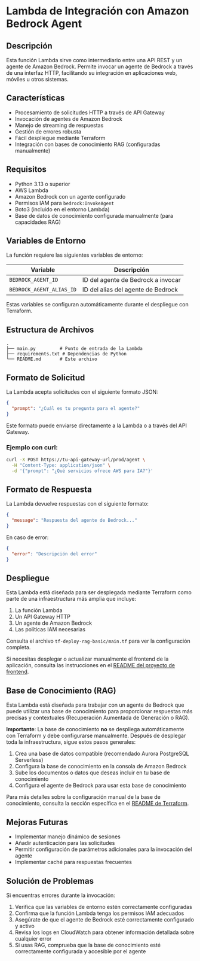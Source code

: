 # Lambda de Integración con Amazon Bedrock Agent

## Descripción
Esta función Lambda sirve como intermediario entre una API REST y un agente de Amazon Bedrock. Permite invocar un agente de Bedrock a través de una interfaz HTTP, facilitando su integración en aplicaciones web, móviles u otros sistemas.

## Características
- Procesamiento de solicitudes HTTP a través de API Gateway
- Invocación de agentes de Amazon Bedrock
- Manejo de streaming de respuestas
- Gestión de errores robusta
- Fácil despliegue mediante Terraform
- Integración con bases de conocimiento RAG (configuradas manualmente)

## Requisitos
- Python 3.13 o superior
- AWS Lambda
- Amazon Bedrock con un agente configurado
- Permisos IAM para `bedrock:InvokeAgent`
- Boto3 (incluido en el entorno Lambda)
- Base de datos de conocimiento configurada manualmente (para capacidades RAG)

## Variables de Entorno
La función requiere las siguientes variables de entorno:

| Variable | Descripción |
|----------|-------------|
| `BEDROCK_AGENT_ID` | ID del agente de Bedrock a invocar |
| `BEDROCK_AGENT_ALIAS_ID` | ID del alias del agente de Bedrock |

Estas variables se configuran automáticamente durante el despliegue con Terraform.

## Estructura de Archivos
```
.
├── main.py         # Punto de entrada de la Lambda
├── requirements.txt # Dependencias de Python
└── README.md       # Este archivo
```

## Formato de Solicitud
La Lambda acepta solicitudes con el siguiente formato JSON:

```json
{
  "prompt": "¿Cuál es tu pregunta para el agente?"
}
```

Este formato puede enviarse directamente a la Lambda o a través del API Gateway.

### Ejemplo con curl:
```bash
curl -X POST https://tu-api-gateway-url/prod/agent \
  -H "Content-Type: application/json" \
  -d '{"prompt": "¿Qué servicios ofrece AWS para IA?"}'
```

## Formato de Respuesta
La Lambda devuelve respuestas con el siguiente formato:

```json
{
  "message": "Respuesta del agente de Bedrock..."
}
```

En caso de error:
```json
{
  "error": "Descripción del error"
}
```

## Despliegue
Esta Lambda está diseñada para ser desplegada mediante Terraform como parte de una infraestructura más amplia que incluye:

1. La función Lambda
2. Un API Gateway HTTP
3. Un agente de Amazon Bedrock
4. Las políticas IAM necesarias

Consulta el archivo `tf-deploy-rag-basic/main.tf` para ver la configuración completa.

Si necesitas desplegar o actualizar manualmente el frontend de la aplicación, consulta las instrucciones en el [README del proyecto de frontend](../agent-react-app/README.md#despliegue).

## Base de Conocimiento (RAG)
Esta Lambda está diseñada para trabajar con un agente de Bedrock que puede utilizar una base de conocimiento para proporcionar respuestas más precisas y contextuales (Recuperación Aumentada de Generación o RAG).

**Importante**: La base de conocimiento **no** se despliega automáticamente con Terraform y debe configurarse manualmente. Después de desplegar toda la infraestructura, sigue estos pasos generales:

1. Crea una base de datos compatible (recomendado Aurora PostgreSQL Serverless)
2. Configura la base de conocimiento en la consola de Amazon Bedrock
3. Sube los documentos o datos que deseas incluir en tu base de conocimiento
4. Configura el agente de Bedrock para usar esta base de conocimiento

Para más detalles sobre la configuración manual de la base de conocimiento, consulta la sección específica en el [README de Terraform](../tf-deploy-rag-basic/README.md#base-de-datos-de-conocimiento).

## Mejoras Futuras
- Implementar manejo dinámico de sesiones
- Añadir autenticación para las solicitudes
- Permitir configuración de parámetros adicionales para la invocación del agente
- Implementar caché para respuestas frecuentes

## Solución de Problemas
Si encuentras errores durante la invocación:

1. Verifica que las variables de entorno estén correctamente configuradas
2. Confirma que la función Lambda tenga los permisos IAM adecuados
3. Asegúrate de que el agente de Bedrock esté correctamente configurado y activo
4. Revisa los logs en CloudWatch para obtener información detallada sobre cualquier error
5. Si usas RAG, comprueba que la base de conocimiento esté correctamente configurada y accesible por el agente

